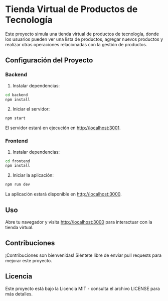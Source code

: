 # Tienda Virtual de Productos de Tecnología

Este proyecto simula una tienda virtual de productos de tecnología, donde los usuarios pueden ver una lista de productos, agregar nuevos productos y realizar otras operaciones relacionadas con la gestión de productos.

## Configuración del Proyecto

### Backend

1. Instalar dependencias:

```bash
cd backend
npm install
```
2. Iniciar el servidor:

```bash
npm start
```
El servidor estará en ejecución en [http://localhost:3001](http://localhost:3001).

### Frontend

1. Instalar dependencias:

``` bash
cd frontend
npm install
```
2. Iniciar la aplicación:

``` bash
npm run dev
```
La aplicación estará disponible en [http://localhost:3000](http://localhost:3000).

## Uso

Abre tu navegador y visita [http://localhost:3000](http://localhost:3000) para interactuar con la tienda virtual.

## Contribuciones

¡Contribuciones son bienvenidas! Siéntete libre de enviar pull requests para mejorar este proyecto.

## Licencia

Este proyecto está bajo la Licencia MIT - consulta el archivo LICENSE para más detalles.